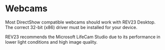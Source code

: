 # Webcams

Most DirectShow compatible webcams should work with REV23 Desktop. The correct 32-bit (x86) driver must be installed for your device.

REV23 recommends the Microsoft LifeCam Studio due to its performance in lower light conditions and high image quality.

